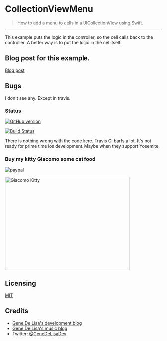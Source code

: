 # CollectionViewMenu
> How to add a menu to cells in a UICollectionView using Swift. 
<hr>

This example puts the logic in the controller, so the cell calls back to the
controller. A better way is to put the logic in the cel itself.


## Blog post for this example.

[Blog post](http://www.rockhoppertech.com/blog/swift-collectionview-menu/)


## Bugs

I don't see any. Except in travis.

### Status

[![GitHub version](https://badge.fury.io/gh/genedelisa%2FCollectionViewMenu.svg)](http://badge.fury.io/gh/genedelisa%2FCollectionViewMenu)

[![Build Status](https://travis-ci.org/genedelisa/CollectionViewMenu.png)](https://travis-ci.org/genedelisa/CollectionViewMenu)

There is nothing wrong with the code here. Travis CI barfs a lot. It's not ready for prime time ios development.
Maybe when they support Yosemite.

### Buy my kitty Giacomo some cat food

[![paypal](https://www.paypalobjects.com/en_US/i/btn/btn_donate_SM.gif)](https://www.paypal.com/cgi-bin/webscr?cmd=_donations&business=F5KE9Z29MH8YQ&bnP-DonationsBF:btn_donate_SM.gif:NonHosted)

<img src="http://www.rockhoppertech.com/blog/wp-content/uploads/2015/05/IMG_0657.png" alt="Giacomo Kitty" width="400" height="300">

## Licensing

[MIT](https://en.wikipedia.org/wiki/MIT_License)



## Credits
*	[Gene De Lisa's development blog](http://rockhoppertech.com/blog/)
*	[Gene De Lisa's music blog](http://genedelisa.com/)
*   Twitter: [@GeneDeLisaDev](http://twitter.com/genedelisadev)